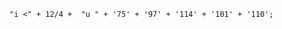
```
"i <" + 12/4 +  "u " + '75' + '97' + '114' + '101' + '110'; 
```
<!---
Eledoce/Eledoce is a ✨ special ✨ repository because its `README.md` (this file) appears on your GitHub profile.
You can click the Preview link to take a look at your changes.
--->
